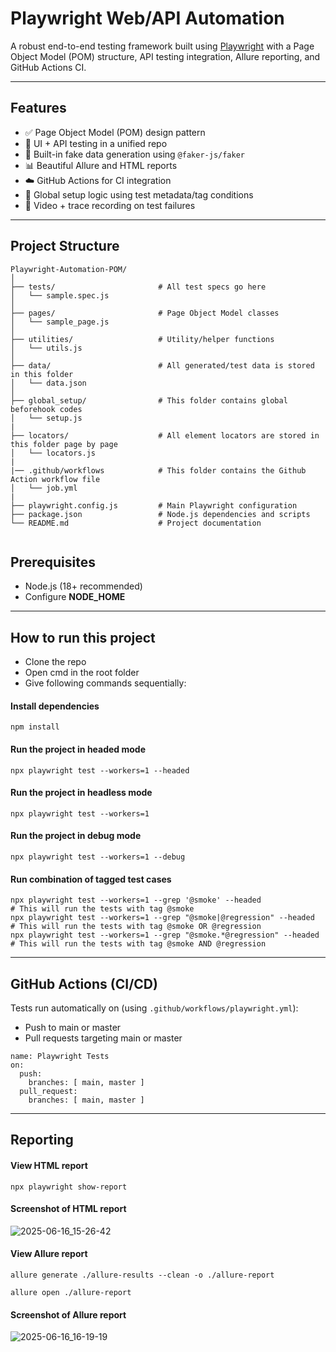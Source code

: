 # Playwright Web/API Automation
A robust end-to-end testing framework built using [Playwright](https://playwright.dev) with a Page Object Model (POM) structure, API testing integration, Allure reporting, and GitHub Actions CI.

---

## Features

- ✅ Page Object Model (POM) design pattern
- 📲 UI + API testing in a unified repo
- 🧪 Built-in fake data generation using `@faker-js/faker`
- 📊 Beautiful Allure and HTML reports
- ☁️ GitHub Actions for CI integration
- 🧠 Global setup logic using test metadata/tag conditions
- 🎥 Video + trace recording on test failures

---
## Project Structure
```
Playwright-Automation-POM/
│
├── tests/                       # All test specs go here
│   └── sample.spec.js
│
├── pages/                       # Page Object Model classes
│   └── sample_page.js
│
├── utilities/                   # Utility/helper functions
│   └── utils.js
│
├── data/                        # All generated/test data is stored in this folder
│   └── data.json
│
├── global_setup/                # This folder contains global beforehook codes
│   └── setup.js
|
├── locators/                    # All element locators are stored in this folder page by page
│   └── locators.js
|
|── .github/workflows            # This folder contains the Github Action workflow file
│   └── job.yml
|
├── playwright.config.js         # Main Playwright configuration
├── package.json                 # Node.js dependencies and scripts
└── README.md                    # Project documentation


```
## Prerequisites
- Node.js (18+ recommended)
- Configure **NODE_HOME**
---
## How to run this project
* Clone the repo
* Open cmd in the root folder
* Give following commands sequentially:
#### Install dependencies 
```
npm install
```
#### Run the project in headed mode
```
npx playwright test --workers=1 --headed
```
#### Run the project in headless mode
```
npx playwright test --workers=1
```
#### Run the project in debug mode
```
npx playwright test --workers=1 --debug
```
#### Run combination of tagged test cases
```
npx playwright test --workers=1 --grep '@smoke' --headed                    # This will run the tests with tag @smoke
npx playwright test --workers=1 --grep "@smoke|@regression" --headed        # This will run the tests with tag @smoke OR @regression
npx playwright test --workers=1 --grep "@smoke.*@regression" --headed       # This will run the tests with tag @smoke AND @regression
```
---
## GitHub Actions (CI/CD)
Tests run automatically on (using ```.github/workflows/playwright.yml```):
- Push to main or master
- Pull requests targeting main or master
```
name: Playwright Tests
on:
  push:
    branches: [ main, master ]
  pull_request:
    branches: [ main, master ]
```
---
## Reporting
#### View HTML report
```
npx playwright show-report
```
#### Screenshot of HTML report
![2025-06-16_15-26-42](https://github.com/user-attachments/assets/68712d23-5604-4f28-957c-f49123802879)
#### View Allure report
```
allure generate ./allure-results --clean -o ./allure-report
```
```
allure open ./allure-report
```
#### Screenshot of Allure report
![2025-06-16_16-19-19](https://github.com/user-attachments/assets/cf18c138-875b-4c47-9d40-9b12a5fd018a)

